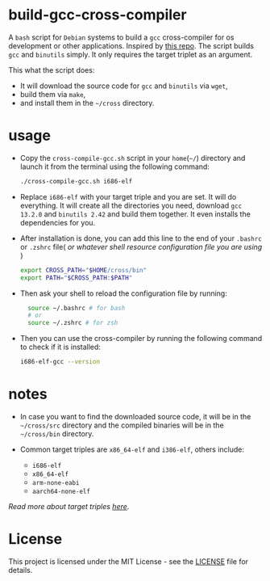 # build-gcc-cross-compiler

A `bash` script for `Debian` systems to build a `gcc` cross-compiler for os development or other applications. Inspired by [this repo](https://github.com/andrewrobinson5/Cross-Compiler-Build-Script).
The script builds `gcc` and `binutils` simply. It only requires the target triplet as an argument.

This what the script does:

- It will download the source code for `gcc` and `binutils` via `wget`,
- build them via `make`,
- and install them in the `~/cross` directory.

# usage

- Copy the `cross-compile-gcc.sh` script in your `home`(`~/`) directory and launch it from the terminal using the following command:

  ```sh
  ./cross-compile-gcc.sh i686-elf
  ```

- Replace `i686-elf` with your target triple and you are set. It will do everything. It will create all the directories you need, download `gcc 13.2.0` and `binutils 2.42` and build them together. It even installs the dependencies for you.

- After installation is done, you can add this line to the end of your `.bashrc` or `.zshrc` file( _or whatever shell resource configuration file you are using_ )

  ```sh
  export CROSS_PATH="$HOME/cross/bin"
  export PATH="$CROSS_PATH:$PATH"
  ```

- Then ask your shell to reload the configuration file by running:

  ```sh
    source ~/.bashrc # for bash
    # or
    source ~/.zshrc # for zsh
  ```

- Then you can use the cross-compiler by running the following command to check if it is installed:

  ```sh
  i686-elf-gcc --version
  ```

# notes

- In case you want to find the downloaded source code, it will be in the `~/cross/src` directory and the compiled binaries will be in the `~/cross/bin` directory.

- Common target triples are `x86_64-elf` and `i386-elf`, others include:

  - `i686-elf`
  - `x86_64-elf`
  - `arm-none-eabi`
  - `aarch64-none-elf`

_Read more about target triples [here](https://wiki.osdev.org/Target_Triplet)_.

# License

This project is licensed under the MIT License - see the [LICENSE](LICENSE) file for details.
